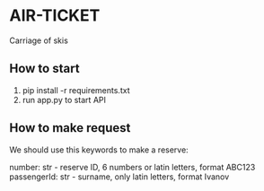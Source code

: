 # AIR-TICKET
Сarriage of skis

## How to start
1. pip install -r requirements.txt
2. run app.py to start API

## How to make request
We should use this keywords to make a reserve:

number: str - reserve ID, 6 numbers or latin letters, format ABC123
passengerId: str - surname, only latin letters, format Ivanov
